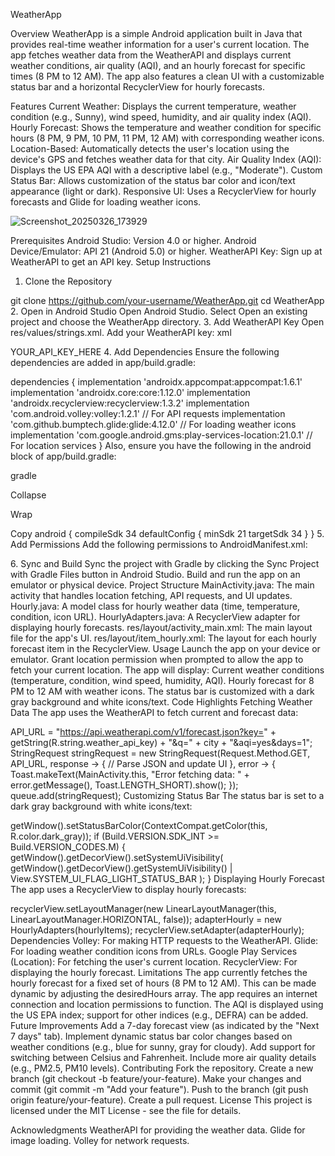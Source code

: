 WeatherApp


Overview
WeatherApp is a simple Android application built in Java that provides real-time weather information for a user's current location. The app fetches weather data from the WeatherAPI and displays current weather conditions, air quality (AQI), and an hourly forecast for specific times (8 PM to 12 AM). The app also features a clean UI with a customizable status bar and a horizontal RecyclerView for hourly forecasts.

Features
Current Weather: Displays the current temperature, weather condition (e.g., Sunny), wind speed, humidity, and air quality index (AQI).
Hourly Forecast: Shows the temperature and weather condition for specific hours (8 PM, 9 PM, 10 PM, 11 PM, 12 AM) with corresponding weather icons.
Location-Based: Automatically detects the user's location using the device's GPS and fetches weather data for that city.
Air Quality Index (AQI): Displays the US EPA AQI with a descriptive label (e.g., "Moderate").
Custom Status Bar: Allows customization of the status bar color and icon/text appearance (light or dark).
Responsive UI: Uses a RecyclerView for hourly forecasts and Glide for loading weather icons.

![Screenshot_20250326_173929](https://github.com/user-attachments/assets/45290bcc-4a87-4691-a437-f597f22f0c30)


Prerequisites
Android Studio: Version 4.0 or higher.
Android Device/Emulator: API 21 (Android 5.0) or higher.
WeatherAPI Key: Sign up at WeatherAPI to get an API key.
Setup Instructions
1. Clone the Repository

git clone https://github.com/your-username/WeatherApp.git
cd WeatherApp
2. Open in Android Studio
Open Android Studio.
Select Open an existing project and choose the WeatherApp directory.
3. Add WeatherAPI Key
Open res/values/strings.xml.
Add your WeatherAPI key:
xml

<string name="weather_api_key">YOUR_API_KEY_HERE</string>
4. Add Dependencies
Ensure the following dependencies are added in app/build.gradle:


dependencies {
    implementation 'androidx.appcompat:appcompat:1.6.1'
    implementation 'androidx.core:core:1.12.0'
    implementation 'androidx.recyclerview:recyclerview:1.3.2'
    implementation 'com.android.volley:volley:1.2.1' // For API requests
    implementation 'com.github.bumptech.glide:glide:4.12.0' // For loading weather icons
    implementation 'com.google.android.gms:play-services-location:21.0.1' // For location services
}
Also, ensure you have the following in the android block of app/build.gradle:

gradle

Collapse

Wrap

Copy
android {
    compileSdk 34
    defaultConfig {
        minSdk 21
        targetSdk 34
    }
}
5. Add Permissions
Add the following permissions to AndroidManifest.xml:


<uses-permission android:name="android.permission.INTERNET" />
<uses-permission android:name="android.permission.ACCESS_FINE_LOCATION" />
6. Sync and Build
Sync the project with Gradle by clicking the Sync Project with Gradle Files button in Android Studio.
Build and run the app on an emulator or physical device.
Project Structure
MainActivity.java: The main activity that handles location fetching, API requests, and UI updates.
Hourly.java: A model class for hourly weather data (time, temperature, condition, icon URL).
HourlyAdapters.java: A RecyclerView adapter for displaying hourly forecasts.
res/layout/activity_main.xml: The main layout file for the app's UI.
res/layout/item_hourly.xml: The layout for each hourly forecast item in the RecyclerView.
Usage
Launch the app on your device or emulator.
Grant location permission when prompted to allow the app to fetch your current location.
The app will display:
Current weather conditions (temperature, condition, wind speed, humidity, AQI).
Hourly forecast for 8 PM to 12 AM with weather icons.
The status bar is customized with a dark gray background and white icons/text.
Code Highlights
Fetching Weather Data
The app uses the WeatherAPI to fetch current and forecast data:


API_URL = "https://api.weatherapi.com/v1/forecast.json?key=" + getString(R.string.weather_api_key) + "&q=" + city + "&aqi=yes&days=1";
StringRequest stringRequest = new StringRequest(Request.Method.GET, API_URL, response -> {
    // Parse JSON and update UI
}, error -> {
    Toast.makeText(MainActivity.this, "Error fetching data: " + error.getMessage(), Toast.LENGTH_SHORT).show();
});
queue.add(stringRequest);
Customizing Status Bar
The status bar is set to a dark gray background with white icons/text:


getWindow().setStatusBarColor(ContextCompat.getColor(this, R.color.dark_gray));
if (Build.VERSION.SDK_INT >= Build.VERSION_CODES.M) {
    getWindow().getDecorView().setSystemUiVisibility(
        getWindow().getDecorView().getSystemUiVisibility() | View.SYSTEM_UI_FLAG_LIGHT_STATUS_BAR
    );
}
Displaying Hourly Forecast
The app uses a RecyclerView to display hourly forecasts:


recyclerView.setLayoutManager(new LinearLayoutManager(this, LinearLayoutManager.HORIZONTAL, false));
adapterHourly = new HourlyAdapters(hourlyItems);
recyclerView.setAdapter(adapterHourly);
Dependencies
Volley: For making HTTP requests to the WeatherAPI.
Glide: For loading weather condition icons from URLs.
Google Play Services (Location): For fetching the user's current location.
RecyclerView: For displaying the hourly forecast.
Limitations
The app currently fetches the hourly forecast for a fixed set of hours (8 PM to 12 AM). This can be made dynamic by adjusting the desiredHours array.
The app requires an internet connection and location permissions to function.
The AQI is displayed using the US EPA index; support for other indices (e.g., DEFRA) can be added.
Future Improvements
Add a 7-day forecast view (as indicated by the "Next 7 days" tab).
Implement dynamic status bar color changes based on weather conditions (e.g., blue for sunny, gray for cloudy).
Add support for switching between Celsius and Fahrenheit.
Include more air quality details (e.g., PM2.5, PM10 levels).
Contributing
Fork the repository.
Create a new branch (git checkout -b feature/your-feature).
Make your changes and commit (git commit -m "Add your feature").
Push to the branch (git push origin feature/your-feature).
Create a pull request.
License
This project is licensed under the MIT License - see the  file for details.

Acknowledgments
WeatherAPI for providing the weather data.
Glide for image loading.
Volley for network requests.

